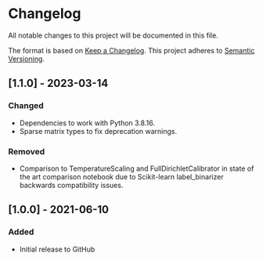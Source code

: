 # Changelog
All notable changes to this project will be documented in this file.

The format is based on [Keep a Changelog](http://keepachangelog.com/en/1.0.0/).
This project adheres to [Semantic Versioning](http://semver.org/spec/v2.0.0.html).

## [1.1.0] - 2023-03-14
### Changed
- Dependencies to work with Python 3.8.16.
- Sparse matrix types to fix deprecation warnings.

### Removed
- Comparison to TemperatureScaling and FullDirichletCalibrator in state of the art comparison notebook due to 
Scikit-learn label_binarizer backwards compatibility issues.


## [1.0.0] - 2021-06-10
### Added
- Initial release to GitHub

